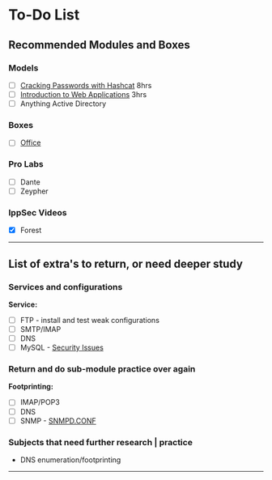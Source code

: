 # To-Do List

## Recommended Modules and Boxes

### Models

- [ ] [Cracking Passwords with Hashcat](https://academy.hackthebox.com/module/details/20) 8hrs
- [ ] [Introduction to Web Applications](https://academy.hackthebox.com/module/details/75) 3hrs
- [ ] Anything Active Directory

### Boxes

- [ ] [Office](https://app.hackthebox.com/machines/588)

### Pro Labs

- [ ] Dante
- [ ] Zeypher

### IppSec Videos

- [x] Forest

---

## List of extra's to return, or need deeper study

### Services and configurations

**Service:**

- [ ] FTP - install and test weak configurations
- [ ] SMTP/IMAP
- [ ] DNS
- [ ] MySQL - [Security Issues](https://dev.mysql.com/doc/refman/8.0/en/general-security-issues.html)

### Return and do sub-module practice over again

**Footprinting:**

- [ ] IMAP/POP3
- [ ] DNS
- [ ] SNMP - [SNMPD.CONF](http://www.net-snmp.org/docs/man/snmpd.conf.html)

### Subjects that need further research | practice

- DNS enumeration/footprinting

---

